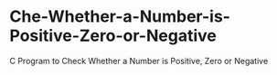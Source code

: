 # Che-Whether-a-Number-is-Positive-Zero-or-Negative
C Program to Check Whether a Number is Positive, Zero or Negative
